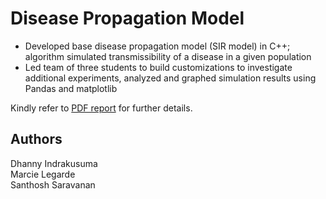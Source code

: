 # Disease Propagation Model
- Developed base disease propagation model (SIR model) in C++; algorithm simulated transmissibility of a disease in a given population
- Led team of three students to build customizations to investigate additional experiments, analyzed and graphed simulation 
results using Pandas and matplotlib

Kindly refer to [PDF report](https://github.com/dhannywi/disease_propagation/blob/main/Disease%20Propagation%20Model%20Report.pdf) for further details.

## Authors
Dhanny Indrakusuma <br>
Marcie Legarde<br>
Santhosh Saravanan
